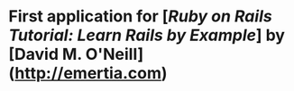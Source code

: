 # First application for [*Ruby on Rails Tutorial: Learn Rails by Example*] by [David M. O'Neill] (http://emertia.com)
